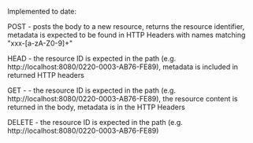Implemented to date:

POST - posts the body to a new resource, returns the resource identifier, metadata is expected to be found in
HTTP Headers with names matching "xxx-[a-zA-Z0-9]+"

HEAD - the resource ID is expected in the path (e.g. http://localhost:8080/0220-0003-AB76-FE89), metadata is included
in returned HTTP headers

GET - - the resource ID is expected in the path (e.g. http://localhost:8080/0220-0003-AB76-FE89), the resource content
is returned in the body, metadata is in the HTTP Headers

DELETE - the resource ID is expected in the path (e.g. http://localhost:8080/0220-0003-AB76-FE89)

